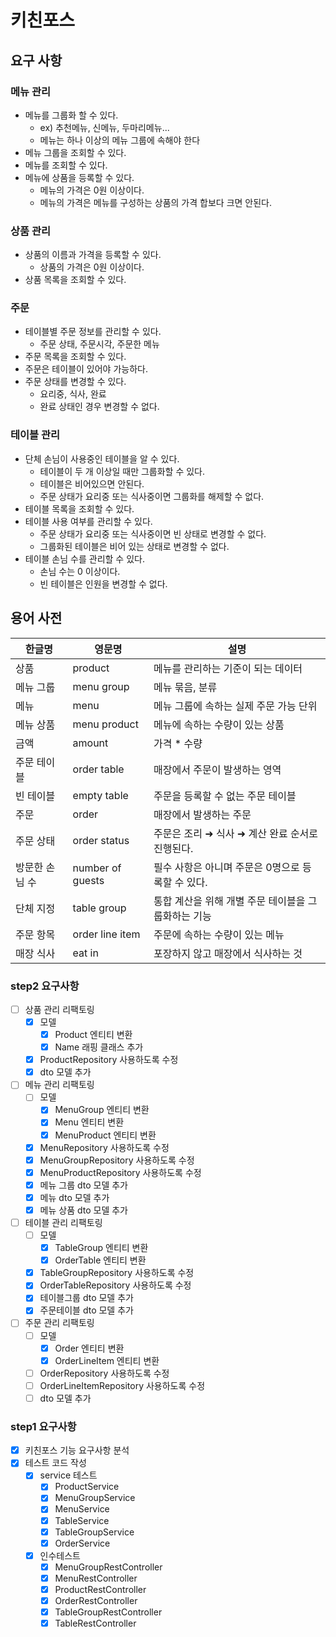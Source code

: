 # 키친포스

## 요구 사항

### 메뉴 관리
- 메뉴를 그룹화 할 수 있다. 
  - ex) 추천메뉴, 신메뉴, 두마리메뉴...
  - 메뉴는 하나 이상의 메뉴 그룹에 속해야 한다
- 메뉴 그룹을 조회할 수 있다.
- 메뉴를 조회할 수 있다.
- 메뉴에 상품을 등록할 수 있다.
  - 메뉴의 가격은 0원 이상이다.
  - 메뉴의 가격은 메뉴를 구성하는 상품의 가격 합보다 크면 안된다.

### 상품 관리
- 상품의 이름과 가격을 등록할 수 있다.
  - 상품의 가격은 0원 이상이다.
- 상품 목록을 조회할 수 있다.

### 주문
- 테이블별 주문 정보를 관리할 수 있다.
  - 주문 상태, 주문시각, 주문한 메뉴
- 주문 목록을 조회할 수 있다.
- 주문은 테이블이 있어야 가능하다.
- 주문 상태를 변경할 수 있다.
  - 요리중, 식사, 완료
  - 완료 상태인 경우 변경할 수 없다.

### 테이블 관리
- 단체 손님이 사용중인 테이블을 알 수 있다.
  - 테이블이 두 개 이상일 때만 그룹화할 수 있다.
  - 테이블은 비어있으면 안된다.
  - 주문 상태가 요리중 또는 식사중이면 그룹화를 해제할 수 없다.
- 테이블 목록을 조회할 수 있다.
- 테이블 사용 여부를 관리할 수 있다.
  - 주문 상태가 요리중 또는 식사중이면 빈 상태로 변경할 수 없다.
  - 그룹화된 테이블은 비어 있는 상태로 변경할 수 없다.
- 테이블 손님 수를 관리할 수 있다.
  - 손님 수는 0 이상이다.
  - 빈 테이블은 인원을 변경할 수 없다.

## 용어 사전

| 한글명 | 영문명 | 설명 |
| --- | --- | --- |
| 상품 | product | 메뉴를 관리하는 기준이 되는 데이터 |
| 메뉴 그룹 | menu group | 메뉴 묶음, 분류 |
| 메뉴 | menu | 메뉴 그룹에 속하는 실제 주문 가능 단위 |
| 메뉴 상품 | menu product | 메뉴에 속하는 수량이 있는 상품 |
| 금액 | amount | 가격 * 수량 |
| 주문 테이블 | order table | 매장에서 주문이 발생하는 영역 |
| 빈 테이블 | empty table | 주문을 등록할 수 없는 주문 테이블 |
| 주문 | order | 매장에서 발생하는 주문 |
| 주문 상태 | order status | 주문은 조리 ➜ 식사 ➜ 계산 완료 순서로 진행된다. |
| 방문한 손님 수 | number of guests | 필수 사항은 아니며 주문은 0명으로 등록할 수 있다. |
| 단체 지정 | table group | 통합 계산을 위해 개별 주문 테이블을 그룹화하는 기능 |
| 주문 항목 | order line item | 주문에 속하는 수량이 있는 메뉴 |
| 매장 식사 | eat in | 포장하지 않고 매장에서 식사하는 것 |

### step2 요구사항

- [ ] 상품 관리 리팩토링
  - [X] 모델 
    - [X] Product 엔티티 변환
    - [X] Name 래핑 클래스 추가
  - [X] ProductRepository 사용하도록 수정
  - [X] dto 모델 추가
- [ ] 메뉴 관리 리팩토링
  - [ ] 모델
    - [X] MenuGroup 엔티티 변환
    - [X] Menu 엔티티 변환
    - [X] MenuProduct 엔티티 변환
  - [X] MenuRepository 사용하도록 수정
  - [X] MenuGroupRepository 사용하도록 수정
  - [X] MenuProductRepository 사용하도록 수정
  - [X] 메뉴 그룹 dto 모델 추가
  - [X] 메뉴 dto 모델 추가
  - [X] 메뉴 상품 dto 모델 추가
- [ ] 테이블 관리 리팩토링
  - [ ] 모델
    - [X] TableGroup 엔티티 변환
    - [X] OrderTable 엔티티 변환
  - [X] TableGroupRepository 사용하도록 수정
  - [X] OrderTableRepository 사용하도록 수정
  - [X] 테이블그룹 dto 모델 추가
  - [X] 주문테이블 dto 모델 추가
- [ ] 주문 관리 리팩토링
  - [ ] 모델
    - [X] Order 엔티티 변환
    - [X] OrderLineItem 엔티티 변환
  - [ ] OrderRepository 사용하도록 수정
  - [ ] OrderLineItemRepository 사용하도록 수정
  - [ ] dto 모델 추가

### step1 요구사항
- [X] 키친포스 기능 요구사항 분석
- [X] 테스트 코드 작성
  - [X] service 테스트
    - [X] ProductService
    - [X] MenuGroupService
    - [X] MenuService
    - [X] TableService
    - [X] TableGroupService
    - [X] OrderService
  - [X] 인수테스트
    - [X] MenuGroupRestController
    - [X] MenuRestController
    - [X] ProductRestController
    - [X] OrderRestController
    - [X] TableGroupRestController
    - [X] TableRestController
